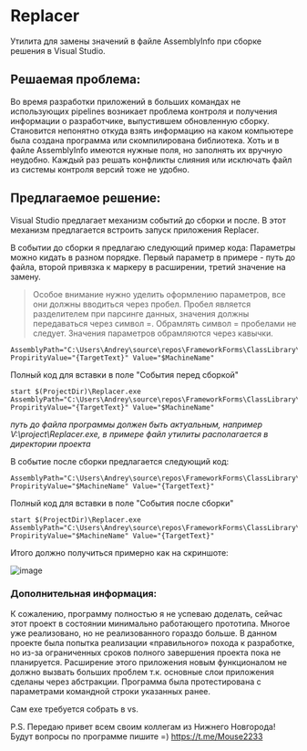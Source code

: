 # Replacer
Утилита для замены значений в файле AssemblyInfo при сборке решения в Visual Studio.

## Решаемая проблема: ##
Во время разработки приложений в больших командах не использующих pipelines возникает проблема контроля и получения информации о разработчике, выпустившем обновленную сборку. Становится непонятно откуда взять информацию на каком компьютере была создана программа или скомпилирована библиотека. Хоть и в файле AssemblyInfo имеются нужные поля, но заполнять их вручную неудобно. Каждый раз решать конфликты слияния или исключать файл из системы контроля версий тоже не удобно.

## Предлагаемое решение: ##
Visual Studio предлагает механизм событий до сборки и после. В этот механизм предлагается встроить запуск приложения Replacer.

В событии до сборки я предлагаю следующий пример кода:
Параметры можно кидать в разном порядке.
Первый параметр в примере - путь до файла, второй  привязка к маркеру в расширении, третий значение на замену.

> Особое внимание нужно уделить оформлению параметров, все они должны вводиться через пробел. Пробел является разделителем при парсинге данных, значения должны передаваться через символ =. Обрамлять символ = пробелами не следует. Значения параметров обрамляются через кавычки.

```
AssemblyPath="C:\Users\Andrey\source\repos\FrameworkForms\ClassLibrary\Properties\AssemblyInfo.cs" PropirityValue="{TargetText}" Value="$MachineName"
```
Полный код для вставки в поле "События перед сборкой" 
```
start $(ProjectDir)\Replacer.exe AssemblyPath="C:\Users\Andrey\source\repos\FrameworkForms\ClassLibrary\Properties\AssemblyInfo.cs" PropirityValue="{TargetText}" Value="$MachineName"
```
*путь до файла программы должен быть актуальным, например V:\project\Replacer.exe, в примере файл утилиты располагается в директории проекта*

В событие после сборки предлагается следующий код:

```
AssemblyPath="C:\Users\Andrey\source\repos\FrameworkForms\ClassLibrary\Properties\AssemblyInfo.cs" PropirityValue="$MachineName" Value="{TargetText}"
```
Полный код для вставки в поле "События после сборки" 
```
start $(ProjectDir)\Replacer.exe AssemblyPath="C:\Users\Andrey\source\repos\FrameworkForms\ClassLibrary\Properties\AssemblyInfo.cs" PropirityValue="$MachineName" Value="{TargetText}"
```

Итого должно получиться примерно как на скриншоте:

![image](https://github.com/user-attachments/assets/14f4d1a0-8fc0-4511-ba87-511e4507c828)


### Дополнительная информация: ###
К сожалению, программу полностью я не успеваю доделать, сейчас этот проект в состоянии минимально работающего прототипа. Многое уже реализовано, но не реализованного гораздо больше. В данном проекте была попытка реализации «правильного» похода к разработке, но из-за ограниченных сроков полного завершения проекта пока не планируется. Расширение этого приложения новым функционалом не должно вызвать больших проблем т.к. основные слои приложения сделаны через абстракции. Программа была протестирована с параметрами командной строки указанных ранее.

Сам exe требуется собрать в vs.

P.S. Передаю привет всем своим коллегам из Нижнего Новгорода! Будут вопросы по программе пишите =) https://t.me/Mouse2233
